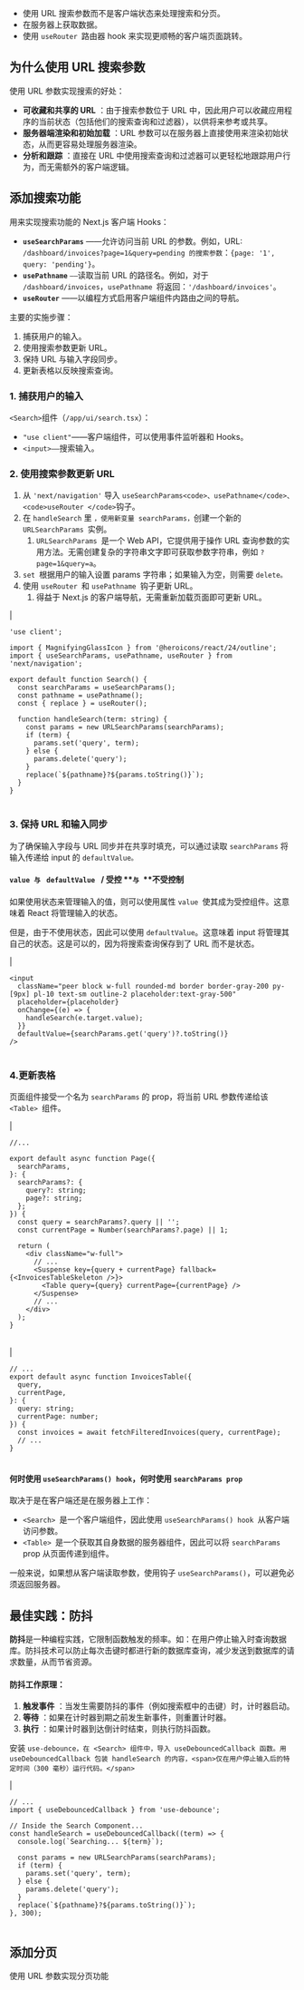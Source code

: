 - 使用 URL 搜索参数而不是客户端状态来处理搜索和分页。
- 在服务器上获取数据。
- 使用 `useRouter `路由器 hook 来实现更顺畅的客户端页面跳转。

## 为什么使用 URL 搜索参数

使用 URL 参数实现搜索的好处：

- **可收藏和共享的 URL** ：由于搜索参数位于 URL 中，因此用户可以收藏应用程序的当前状态（包括他们的搜索查询和过滤器），以供将来参考或共享。
- **服务器端渲染和初始加载** ：URL 参数可以在服务器上直接使用来渲染初始状态，从而更容易处理服务器渲染。
- **分析和跟踪** ：直接在 URL 中使用搜索查询和过滤器可以更轻松地跟踪用户行为，而无需额外的客户端逻辑。

## 添加搜索功能

用来实现搜索功能的 Next.js 客户端 Hooks：

- **`useSearchParams`** ——允许访问当前 URL 的参数。例如，URL: `/dashboard/invoices?page=1&query=pending 的搜索参数`：`{page: '1', query: 'pending'}`。
- **`usePathname`** `——`读取当前 URL 的路径名。例如，对于 `/dashboard/invoices`，`usePathname `将返回：`'/dashboard/invoices'`。
- **`useRouter`** ——以编程方式启用客户端组件内路由之间的导航。

主要的实施步骤：

1. 捕获用户的输入。
2. 使用搜索参数更新 URL。
3. 保持 URL 与输入字段同步。
4. 更新表格以反映搜索查询。

### 1. 捕获用户的输入

`<Search>`组件（`/app/ui/search.tsx`）：

- `"use client"`——客户端组件，可以使用事件监听器和 Hooks。
- `<input>——`搜索输入。

### 2. 使用搜索参数更新 URL

1. 从 `'next/navigation'` 导入 `useSearchParams<code>、usePathname</code>、<code>useRouter </code>`钩子。
2. 在 `handleSearch` 里 `，使用新变量 searchParams，`创建一个新的 `URLSearchParams `实例。
   1. `URLSearchParams `是一个 Web API，它提供用于操作 URL 查询参数的实用方法。无需创建复杂的字符串文字即可获取参数字符串，例如 `?page=1&query=a`。
3. `set `根据用户的输入设置 params 字符串；如果输入为空，则需要 `delete。`
4. 使用 `useRouter `和 `usePathname `钩子更新 URL。
   1. 得益于 Next.js 的客户端导航，无需重新加载页面即可更新 URL。

|

```
'use client';

import { MagnifyingGlassIcon } from '@heroicons/react/24/outline';
import { useSearchParams, usePathname, useRouter } from 'next/navigation';

export default function Search() {
  const searchParams = useSearchParams();
  const pathname = usePathname();
  const { replace } = useRouter();

  function handleSearch(term: string) {
    const params = new URLSearchParams(searchParams);
    if (term) {
      params.set('query', term);
    } else {
      params.delete('query');
    }
    replace(`${pathname}?${params.toString()}`);
  }
}
```

|     |
| --- |

### 3. 保持 URL 和输入同步

为了确保输入字段与 URL 同步并在共享时填充，可以通过读取 `searchParams` 将输入传递给 input 的 `defaultValue。`

#### **`value 与 `** **`defaultValue `** **/ 受控 \*\***`与 `\***\*不受控制**

如果使用状态来管理输入的值，则可以使用属性 `value `使其成为受控组件。这意味着 React 将管理输入的状态。

但是，由于不使用状态，因此可以使用 `defaultValue`。这意味着 input 将管理其自己的状态。这是可以的，因为将搜索查询保存到了 URL 而不是状态。

|

```
<input
  className="peer block w-full rounded-md border border-gray-200 py-[9px] pl-10 text-sm outline-2 placeholder:text-gray-500"
  placeholder={placeholder}
  onChange={(e) => {
    handleSearch(e.target.value);
  }}
  defaultValue={searchParams.get('query')?.toString()}
/>
```

|     |
| --- |

### 4.更新表格

页面组件接受一个名为 `searchParams` 的 prop，将当前 URL 参数传递给该 `<Table> `组件。

|

```
//...

export default async function Page({
  searchParams,
}: {
  searchParams?: {
    query?: string;
    page?: string;
  };
}) {
  const query = searchParams?.query || '';
  const currentPage = Number(searchParams?.page) || 1;

  return (
    <div className="w-full">
      // ...
      <Suspense key={query + currentPage} fallback={<InvoicesTableSkeleton />}>
        <Table query={query} currentPage={currentPage} />
      </Suspense>
      // ...
    </div>
  );
}
```

|     |
| --- |

|

```
// ...
export default async function InvoicesTable({
  query,
  currentPage,
}: {
  query: string;
  currentPage: number;
}) {
  const invoices = await fetchFilteredInvoices(query, currentPage);
  // ...
}
```

|     |
| --- |

#### **何时使用 `useSearchParams() hook`，何时使用 `searchParams prop`**

取决于是在客户端还是在服务器上工作：

- `<Search> `是一个客户端组件，因此使用 `useSearchParams() hook `从客户端访问参数。
- `<Table> `是一个获取其自身数据的服务器组件，因此可以将 `searchParams `prop 从页面传递到组件。

一般来说，如果想从客户端读取参数，使用钩子 `useSearchParams()`，可以避免必须返回服务器。

## 最佳实践：防抖

**防抖**是一种编程实践，它限制函数触发的频率。如：在用户停止输入时查询数据库。防抖技术可以防止每次击键时都进行新的数据库查询，减少发送到数据库的请求数量，从而节省资源。

#### **防抖工作原理：**

1. **触发事件** ：当发生需要防抖的事件（例如搜索框中的击键）时，计时器启动。
2. **等待** ：如果在计时器到期之前发生新事件，则重置计时器。
3. **执行** ：如果计时器到达倒计时结束，则执行防抖函数。

安装 `use-debounce，在 <Search> 组件中，导入 useDebouncedCallback 函数。用 useDebouncedCallback 包装 handleSearch 的内容，<span>仅在用户停止输入后的特定时间（300 毫秒）运行代码。</span>`

|

```
// ...
import { useDebouncedCallback } from 'use-debounce';

// Inside the Search Component...
const handleSearch = useDebouncedCallback((term) => {
  console.log(`Searching... ${term}`);

  const params = new URLSearchParams(searchParams);
  if (term) {
    params.set('query', term);
  } else {
    params.delete('query');
  }
  replace(`${pathname}?${params.toString()}`);
}, 300);
```

|     |
| --- |

## 添加分页

使用 URL 参数实现分页功能
